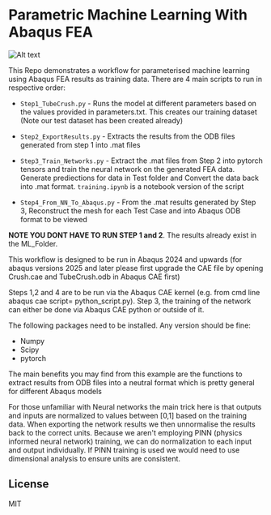 # Parametric Machine Learning With Abaqus FEA

<img title="a title" alt="Alt text" src="Presentation2.gif">


This Repo demonstrates a workflow for parameterised machine learning using Abaqus FEA results as training data. There are 4 main scripts to run in respective order:

- `Step1_TubeCrush.py` - Runs the model at different parameters based on the values provided in parameters.txt. This creates our training dataset (Note our test dataset has been created already)

- `Step2_ExportResults.py` - Extracts the results from the ODB files generated from step 1 into .mat files

- `Step3_Train_Networks.py` - Extract the .mat files from Step 2 into pytorch tensors and train the neural network on the generated FEA data. Generate prediections for data in Test folder and Convert the data back into .mat format. `training.ipynb` is a notebook version of the script

- `Step4_From_NN_To_Abaqus.py` - From the .mat results generated by Step 3, Reconstruct the mesh for each Test Case and into Abaqus ODB format to be viewed

**NOTE YOU DONT HAVE TO RUN STEP 1 and 2**. The results already exist in the ML_Folder.

This workflow is designed to be run in Abaqus 2024 and upwards (for abaqus versions 2025 and later please first upgrade the CAE file by opening Crush.cae and TubeCrush.odb in Abaqus CAE first)

Steps 1,2 and 4 are to be run via the Abaqus CAE kernel (e.g. from cmd line abaqus cae script= python_script.py). Step 3, the training of the network can either be done via Abaqus CAE python or outside of it.

The following packages need to be installed. Any version should be fine:
- Numpy
- Scipy
- pytorch

The main benefits you may find from this example are the functions to extract results from ODB files into a neutral format which is pretty general for different Abaqus models

For those unfamiliar with Neural networks the main trick here is that outputs and inputs are normalized to values between [0,1] based on the training data. When exporting the network results we then unnormalise the results back to the correct units. Because we aren't employing PINN (physics informed neural network) training, we can do normalization to each input and output individually. If PINN training is used we would need to use dimensional analysis to ensure units are consistent.

## License 
MIT